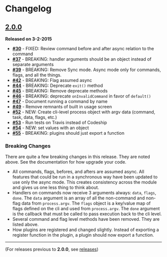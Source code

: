 # Changelog

## [2.0.0](https://github.com/scottcorgan/nash/issues?q=milestone%3A2.0+is%3Aclosed)

**Released on 3-2-2015**

* **[#30](https://github.com/scottcorgan/nash/issues/30)** - FIXED: Review command before and after async relation to the command
* **[#37](https://github.com/scottcorgan/nash/issues/37)** - BREAKING: handler arguments should be an object instead of separate arguments
* **[#39](https://github.com/scottcorgan/nash/issues/39)** - BREAKING: Remove Sync mode. Async mode only for commands, flags, and all the things.
* **[#42](https://github.com/scottcorgan/nash/issues/42)** - BREAKING: Flag assumed async
* **[#44](https://github.com/scottcorgan/nash/issues/44)** - BREAKING: Deprecate `exit()` method
* **[#45](https://github.com/scottcorgan/nash/issues/45)** - BREAKING: Remove deprecate methods
* **[#46](https://github.com/scottcorgan/nash/issues/46)** - BREAKING: deprecate `onInvalidCommand` in favor of `default()`
* **[#47](https://github.com/scottcorgan/nash/issues/47)** - Document running a command by name
* **[#49](https://github.com/scottcorgan/nash/issues/49)** - Remove remnants of built in usage screen  
* **[#52](https://github.com/scottcorgan/nash/issues/52)** - NEW: Create cli-level process object with argv data (command, task, data, flags, etc.)
* **[#53](https://github.com/scottcorgan/nash/issues/53)** - Run tests on Travis instead of Codeship
* **[#54](https://github.com/scottcorgan/nash/issues/54)** - NEW: set values with an object
* **[#55](https://github.com/scottcorgan/nash/issues/55)** - BREAKING: plugins should just export a function

### Breaking Changes

There are quite a few breaking changes in this release. They are noted above. See the documentation for how upgrade your code.

* All commands, flags, befores, and afters are assumed async. All features that could be run in a synchronous way have been updated to use only the async mode. This creates consistency across the module and gives us one less thing to think about.
* Handlers on commands now receive 3 arguments always: `data`, `flags`, `done`. The `data` argument is an array of all the non-command and non-flag data from `process.argv`. The `flags` object is a key/value map of flags defined on the cli and used from `process.argv`. The `done` argument is the callback that must be called to pass execution back to the cli level.
* Several command and flag level methods have been removed. They are listed above.
* How plugins are registered and changed slightly. Instead of exporting a register function in the plugin, a plugin should now export a function.


* * *

(For releases previous to **2.0.0**, see [releases](https://github.com/scottcorgan/nash/releases))

